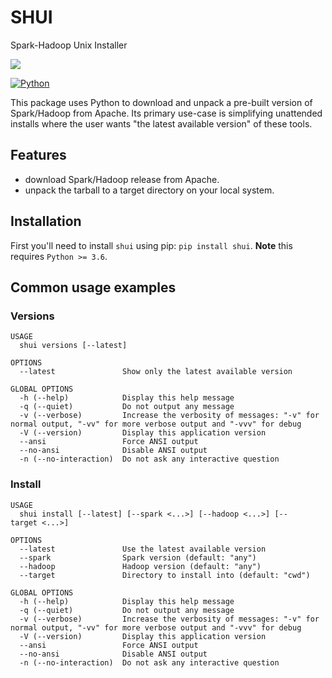 # SHUI
Spark-Hadoop Unix Installer

![](https://img.shields.io/badge/system-macOS%7CLinux%7CFreeBSD-green)

[![Python](https://img.shields.io/pypi/pyversions/shui.svg?logo=python&logoColor=white)](https://pypi.org/project/shui)

This package uses Python to download and unpack a pre-built version of Spark/Hadoop from Apache.
Its primary use-case is simplifying unattended installs where the user wants "the latest available version" of these tools.

## Features

* download Spark/Hadoop release from Apache.
* unpack the tarball to a target directory on your local system.

## Installation

First you'll need to install `shui` using pip: `pip install shui`. **Note** this requires `Python >= 3.6`.

## Common usage examples

### Versions

```
USAGE
  shui versions [--latest]

OPTIONS
  --latest               Show only the latest available version

GLOBAL OPTIONS
  -h (--help)            Display this help message
  -q (--quiet)           Do not output any message
  -v (--verbose)         Increase the verbosity of messages: "-v" for normal output, "-vv" for more verbose output and "-vvv" for debug
  -V (--version)         Display this application version
  --ansi                 Force ANSI output
  --no-ansi              Disable ANSI output
  -n (--no-interaction)  Do not ask any interactive question
```

### Install

```
USAGE
  shui install [--latest] [--spark <...>] [--hadoop <...>] [--target <...>]

OPTIONS
  --latest               Use the latest available version
  --spark                Spark version (default: "any")
  --hadoop               Hadoop version (default: "any")
  --target               Directory to install into (default: "cwd")

GLOBAL OPTIONS
  -h (--help)            Display this help message
  -q (--quiet)           Do not output any message
  -v (--verbose)         Increase the verbosity of messages: "-v" for normal output, "-vv" for more verbose output and "-vvv" for debug
  -V (--version)         Display this application version
  --ansi                 Force ANSI output
  --no-ansi              Disable ANSI output
  -n (--no-interaction)  Do not ask any interactive question
```
